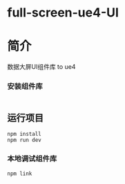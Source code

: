 # full-screen-ue4-UI

# 简介
数据大屏UI组件库 to ue4

### 安装组件库
```
```
## 运行项目
```
npm install
npm run dev
```

### 本地调试组件库
```
npm link
```